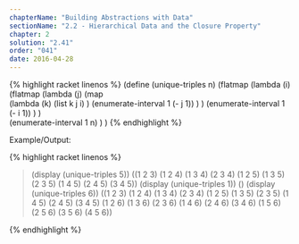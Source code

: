 ```yaml
---
chapterName: "Building Abstractions with Data"
sectionName: "2.2 - Hierarchical Data and the Closure Property"
chapter: 2
solution: "2.41"
order: "041"
date: 2016-04-28
---
```


{% highlight racket linenos %}
(define (unique-triples n)
   (flatmap
       (lambda (i)
          (flatmap
              (lambda (j)
                  (map  
                      (lambda (k)
                          (list k j i)
                      )
                      (enumerate-interval 1 (- j 1))
                  )
              )
              (enumerate-interval 1 (- i 1))
          )
       )  
       (enumerate-interval 1 n)
   )
)
{% endhighlight %}

Example/Output:

{% highlight racket linenos %}
> (display (unique-triples 5))
((1 2 3) (1 2 4) (1 3 4) (2 3 4) (1 2 5) (1 3 5) (2 3 5) (1 4 5) (2 4 5) (3 4 5))
> (display (unique-triples 1))
()
> (display (unique-triples 6))
((1 2 3) (1 2 4) (1 3 4) (2 3 4) (1 2 5) (1 3 5) (2 3 5) (1 4 5) (2 4 5) (3 4 5) (1 2 6) 
    (1 3 6) (2 3 6) (1 4 6) (2 4 6) (3 4 6) (1 5 6) (2 5 6) (3 5 6) (4 5 6))
        
{% endhighlight %}
